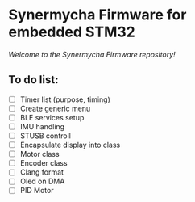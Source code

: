 # Synermycha Firmware for embedded STM32

_Welcome to the Synermycha Firmware repository!_

## To do list:
- [ ] Timer list (purpose, timing)
- [ ] Create generic menu
- [ ] BLE services setup
- [ ] IMU handling
- [ ] STUSB controll 
- [ ] Encapsulate display into class
- [ ] Motor class
- [ ] Encoder class
- [ ] Clang format
- [ ] Oled on DMA
- [ ] PID Motor
